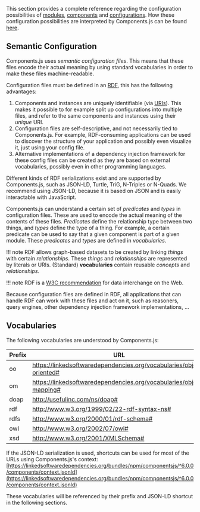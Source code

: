 This section provides a complete reference regarding the configuration possibilities of
[modules](./modules/), [components](./components/) and [configurations](./configurations/).
How these configuration possibilities are interpreted by Components.js can be found [here](../../loading/instantiation/).

## Semantic Configuration

Components.js uses _semantic configuration files_.
This means that these files encode their actual meaning by using standard vocabularies
in order to make these files machine-readable.

Configuration files must be defined in an [RDF](https://www.w3.org/RDF/), this has the following advantages:

1. Components and instances are uniquely identifiable (via [URIs](https://www.w3.org/wiki/URI)).
This makes it possible to for example split up configurations into multiple files, and refer to the same components and instances using their _unique_ URI.
2. Configuration files are self-descriptive, and not necessarily tied to Components.js.
For example, RDF-consuming applications can be used to discover the structure of your application and possibly even visualize it, just using your config file.
3. Alternative implementations of a dependency injection framework for these config files can be created as they are based on external vocabularies,
possibly even in other programming languages.

Different kinds of RDF serializations exist and are supported by Components.js,
such as JSON-LD, Turtle, TriG, N-Triples or N-Quads.
We recommend using JSON-LD, because it is based on JSON and is easily interactable with JavaScript.

Components.js can understand a certain set of _predicates_ and _types_ in configuration files.
These are used to encode the actual meaning of the contents of these files.
_Predicates_ define the relationship type between two things,
and _types_ define the type of a thing.
For example, a certain predicate can be used to say that a given component is part of a given module.
These _predicates_ and _types_ are defined in _vocabularies_.

!!! note
    RDF allows graph-based datasets to be created by linking _things_ with certain _relationships_.
    These _things_ and _relationships_ are represented by literals or URIs.
    (Standard) **vocabularies** contain reusable _concepts_ and _relationships_.

!!! note
    RDF is a [W3C recommendation](https://www.w3.org/TR/rdf11-concepts/) for data interchange on the Web.

Because configuration files are defined in RDF, all applications that can handle RDF can work with these files and act on it,
such as reasoners, query engines, other dependency injection framework implementations, ...

## Vocabularies

The following vocabularies are understood by Components.js:

| Prefix | URL |
|--------|-----|
| oo     | https://linkedsoftwaredependencies.org/vocabularies/object-oriented# |
| om     | https://linkedsoftwaredependencies.org/vocabularies/object-mapping# |
| doap   | http://usefulinc.com/ns/doap# |
| rdf    | http://www.w3.org/1999/02/22-rdf-syntax-ns# |
| rdfs   | http://www.w3.org/2000/01/rdf-schema# |
| owl    | http://www.w3.org/2002/07/owl# |
| xsd    | http://www.w3.org/2001/XMLSchema# |

If the JSON-LD serialization is used, shortcuts can be used for most of the URLs using Components.js's context: [https://linkedsoftwaredependencies.org/bundles/npm/componentsjs/^6.0.0/components/context.jsonld](https://linkedsoftwaredependencies.org/bundles/npm/componentsjs/^6.0.0/components/context.jsonld)

These vocabularies will be referenced by their prefix and JSON-LD shortcut in the following sections.
